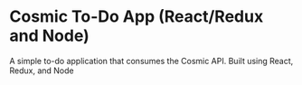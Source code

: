 # Cosmic To-Do App (React/Redux and Node)
A simple to-do application that consumes the Cosmic API.
Built using React, Redux, and Node
